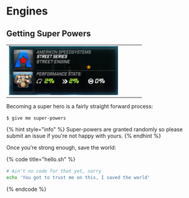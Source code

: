 # Engines

## Getting Super Powers

|  |  |  |  |  |
| :---: | :---: | :---: | :---: | :---: |
| ![](../.gitbook/assets/amerikon_engine.png) |  |  |  |  |

Becoming a super hero is a fairly straight forward process:

```
$ give me super-powers
```

{% hint style="info" %}
 Super-powers are granted randomly so please submit an issue if you're not happy with yours.
{% endhint %}

Once you're strong enough, save the world:

{% code title="hello.sh" %}
```bash
# Ain't no code for that yet, sorry
echo 'You got to trust me on this, I saved the world'
```
{% endcode %}



